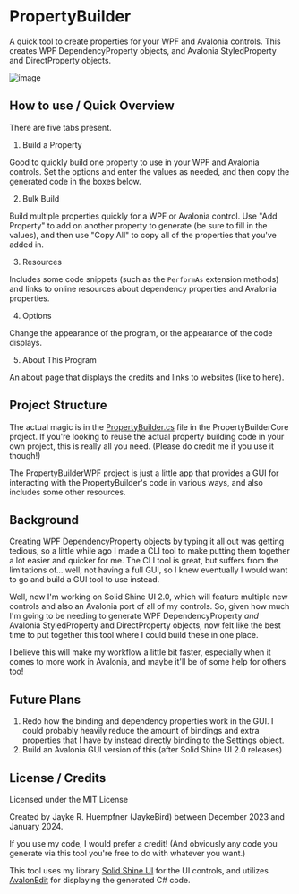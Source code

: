 # PropertyBuilder

A quick tool to create properties for your WPF and Avalonia controls. This creates WPF DependencyProperty objects, and Avalonia StyledProperty and DirectProperty objects.

![image](https://github.com/JaykeBird/PropertyBuilder/assets/1905005/a3c3e511-5183-4126-a44c-69bc3fb238c4)

## How to use / Quick Overview

There are five tabs present.

1. Build a Property

Good to quickly build one property to use in your WPF and Avalonia controls. Set the options and enter the values as needed, and then copy the generated code in the boxes below.

2. Bulk Build

Build multiple properties quickly for a WPF or Avalonia control. Use "Add Property" to add on another property to generate (be sure to fill in the values), and then use "Copy All" to copy all of the properties that you've added in.

3. Resources

Includes some code snippets (such as the `PerformAs` extension methods) and links to online resources about dependency properties and Avalonia properties.

4. Options

Change the appearance of the program, or the appearance of the code displays.

5. About This Program

An about page that displays the credits and links to websites (like to here).

## Project Structure

The actual magic is in the [PropertyBuilder.cs](https://github.com/JaykeBird/PropertyBuilder/blob/master/PropertyBuilderCore/PropertyBuilder.cs) file in the PropertyBuilderCore project. If you're looking to reuse the actual property building code in your own project, this is really all you need. (Please do credit me if you use it though!)

The PropertyBuilderWPF project is just a little app that provides a GUI for interacting with the PropertyBuilder's code in various ways, and also includes some other resources.

## Background

Creating WPF DependencyProperty objects by typing it all out was getting tedious, so a little while ago I made a CLI tool to make putting them together a lot easier and quicker for me. The CLI tool is great, but suffers from the limitations of... well, not having a full GUI, so I knew eventually I would want to go and build a GUI tool to use instead.

Well, now I'm working on Solid Shine UI 2.0, which will feature multiple new controls and also an Avalonia port of all of my controls. So, given how much I'm going to be needing to generate WPF DependencyProperty *and* Avalonia StyledProperty and DirectProperty objects, now felt like the best time to put together this tool where I could build these in one place.

I believe this will make my workflow a little bit faster, especially when it comes to more work in Avalonia, and maybe it'll be of some help for others too!

## Future Plans

1. Redo how the binding and dependency properties work in the GUI. I could probably heavily reduce the amount of bindings and extra properties that I have by instead directly binding to the Settings object.
2. Build an Avalonia GUI version of this (after Solid Shine UI 2.0 releases)

## License / Credits

Licensed under the MIT License

Created by Jayke R. Huempfner (JaykeBird) between December 2023 and January 2024.

If you use my code, I would prefer a credit! (And obviously any code you generate via this tool you're free to do with whatever you want.)

This tool uses my library [Solid Shine UI](https://github.com/JaykeBird/ssui) for the UI controls, and utilizes [AvalonEdit](https://github.com/icsharpcode/AvalonEdit) for displaying the generated C# code.
